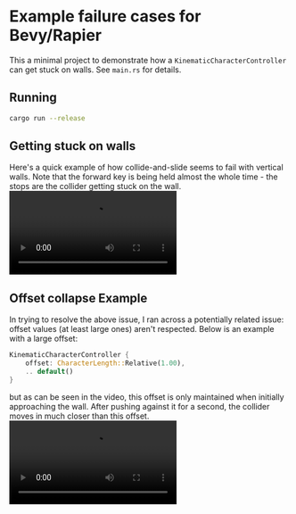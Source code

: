 # Example failure cases for Bevy/Rapier
This a minimal project to demonstrate how a `KinematicCharacterController` can get stuck on walls. See `main.rs` for details.

## Running
```sh
cargo run --release
```

## Getting stuck on walls
Here's a quick example of how collide-and-slide seems to fail with vertical walls. Note that the
forward key is being held almost the whole time - the stops are the collider getting stuck on the wall.
<video src="Rapier KCC Test - Stuck on Walls.mp4"></video>

## Offset collapse Example
In trying to resolve the above issue, I ran across a potentially related issue: offset values
(at least large ones) aren't respected. Below is an example with a large offset:
```rust
KinematicCharacterController {
    offset: CharacterLength::Relative(1.00),
    .. default()
}
```
but as can be seen in the video, this offset is only maintained when initially approaching the wall.
After pushing against it for a second, the collider moves in much closer than this offset.
<video src="Rapier KCC Test - Large Offset Collapse.mp4"></video>
